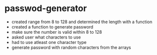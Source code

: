 # passwod-generator

- created range from 8 to 128 and determined the length with a function
- created a function to generate password 
- make sure the number is valid within 8 to 128 
- asked user what characters to use 
- had to use atleast one character type 
- generate password with random characters from the arrays 
